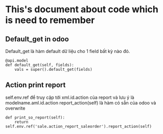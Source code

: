 # This's document about code which is need to remember
## Default_get in odoo
Default_get là hàm default dữ liệu cho 1 field bất kỳ nào đó. 

    @api.model
    def default_get(self, fields):
        vals = super().default_get(fields)

## Action print report
self.env.ref để truy cập tới xml.id.action của report và lưu ý là modelname.aml.id.action
report_action(self) là hàm có sẵn của odoo và overwrite
    
    def print_so_report(self):
        return self.env.ref('sale.action_report_saleorder').report_action(self)
